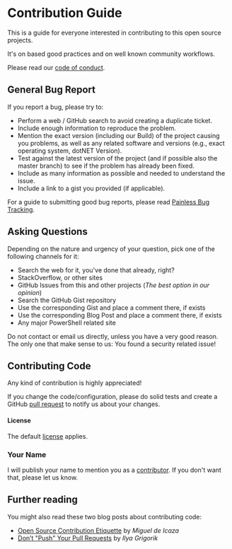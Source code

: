 # Contribution Guide

This is a guide for everyone interested in contributing to this open source projects.

It's on based good practices and on well known community workflows.

Please read our [code of conduct](https://github.com/jhochwald/Graylog-extractor-for-Microsoft-Teams-Rooms-Devices/blob/main/CODE_OF_CONDUCT.md).

## General Bug Report

If you report a bug, please try to:

- Perform a web / GitHub search to avoid creating a duplicate ticket.
- Include enough information to reproduce the problem.
- Mention the exact version (including our Build) of the project causing you problems, as well as any related software and versions (e.g., exact operating system, dotNET Version).
- Test against the latest version of the project (and if possible also the master branch) to see if the problem has already been fixed.
- Include as many information as possible and needed to understand the issue.
- Include a link to a gist you provided (if applicable).

For a guide to submitting good bug reports, please read [Painless Bug Tracking](http://www.joelonsoftware.com/articles/fog0000000029.html).

## Asking Questions

Depending on the nature and urgency of your question, pick one of the following channels for it:

- Search the web for it, you've done that already, right?
- StackOverflow, or other sites
- GitHub Issues from this and other projects (_The best option in our opinion_)
- Search the GitHub Gist repository
- Use the corresponding Gist and place a comment there, if exists
- Use the corresponding Blog Post and place a comment there, if exists
- Any major PowerShell related site

Do not contact or email us directly, unless you have a very good reason. The only one that make sense to us: You found a security related issue!

## Contributing Code

Any kind of contribution is highly appreciated!

If you change the code/configuration, please do solid tests and create a GitHub [pull request](https://github.com/jhochwald/Graylog-extractor-for-Microsoft-Teams-Rooms-Devices/pulls) to notify us about your changes.

#### License

The default [license](https://github.com/jhochwald/Graylog-extractor-for-Microsoft-Teams-Rooms-Devices/blob/main/LICENSE) applies.

### Your Name

I will publish your name to mention you as a [contributor](https://github.com/jhochwald/Graylog-extractor-for-Microsoft-Teams-Rooms-Devices/blob/main/CONTRIBUTORS.md). If you don't want that, please let us know.

## Further reading

You might also read these two blog posts about contributing code:

- [Open Source Contribution Etiquette](http://tirania.org/blog/archive/2010/Dec-31.html) by _Miguel de Icaza_
- [Don’t "Push" Your Pull Requests](https://www.igvita.com/2011/12/19/dont-push-your-pull-requests/) by _Ilya Grigorik_
